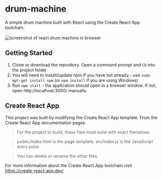 # drum-machine
A simple drum machine built with React using the Create React App toolchain.
<br>
<br>
![screenshot of react drum machine in browser](https://github.com/schaferyan/drum-machine/blob/master/screenshots/Screenshot%20(838).png)


## Getting Started
1. Clone or download the repository. Open a command prompt and `CD` into the project folder
2. You will need to install/update npm if you have not already - use `sudo apt-get install npm` (or `npm install` if you are using Windows)
3. Run `npm start` - the application should open in a browser window. If not, open http://localhost:3000/ manually.


## Create React App
This project was built by modifying the Create React App template. From the Create React App documentation pages:


>For the project to build, these files must exist with exact filenames:

>    public/index.html is the page template;
>    src/index.js is the JavaScript entry point.

>You can delete or rename the other files.

For more information about the Create React App toolchain visit https://create-react-app.dev/
